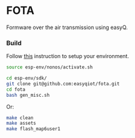 # FOTA 
Formware over the air transmission using easyQ.



### Build

Follow [this](https://github.com/easyqiot/esp-env) instruction 
to setup your environment.


```bash
source esp-env/nonos/activate.sh

cd esp-env/sdk/
git clone git@github.com:easyqiot/fota.git
cd fota 
bash gen_misc.sh
```

Or:

```bash
make clean
make assets
make flash_map6user1 

```
